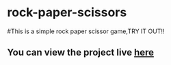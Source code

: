 # rock-paper-scissors
#This is a simple rock paper scissor game,TRY IT OUT!!
## You can view the project live [here](https://Danny575-ui.github.io/rock-paper-scissors/)
